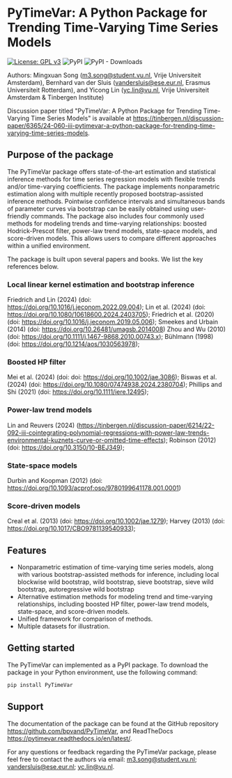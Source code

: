 # PyTimeVar: A Python Package for Trending Time-Varying Time Series Models
<!-- badges: start -->
[![License: GPL v3](https://img.shields.io/badge/License-GPLv3-blue.svg)](https://www.gnu.org/licenses/gpl-3.0)
![PyPI](https://img.shields.io/pypi/v/PyTimeVar?label=pypi%20package)
![PyPI - Downloads](https://img.shields.io/pypi/dm/PyTimeVar)
<!-- badges: end -->

Authors: Mingxuan Song (m3.song@student.vu.nl, Vrije Universiteit Amsterdam), Bernhard van der Sluis (vandersluis@ese.eur.nl, Erasmus Universiteit Rotterdam), and Yicong Lin (yc.lin@vu.nl, Vrije Universiteit Amsterdam & Tinbergen Institute)

Discussion paper titled "PyTimeVar: A Python Package for Trending Time-Varying Time Series Models" is available at https://tinbergen.nl/discussion-paper/6365/24-060-iii-pytimevar-a-python-package-for-trending-time-varying-time-series-models.  

## Purpose of the package

The PyTimeVar package offers state-of-the-art estimation and statistical inference methods for time series regression models with flexible trends and/or time-varying coefficients. The package implements nonparametric estimation along with multiple recently proposed bootstrap-assisted inference methods. Pointwise confidence intervals and simultaneous bands of parameter curves via bootstrap can be easily obtained using user-friendly commands. The package also includes four commonly used methods for modeling trends and time-varying relationships: boosted Hodrick-Prescot filter, power-law trend models, state-space models, and score-driven models. This allows users to compare different approaches within a unified environment.

The package is built upon several papers and books. We list the key references below.

### Local linear kernel estimation and bootstrap inference
Friedrich and Lin (2024) (doi: https://doi.org/10.1016/j.jeconom.2022.09.004);
Lin et al. (2024) (doi: https://doi.org/10.1080/10618600.2024.2403705);
Friedrich et al. (2020) (doi: https://doi.org/10.1016/j.jeconom.2019.05.006);
Smeekes and Urbain (2014) (doi: https://doi.org/10.26481/umagsb.2014008)
Zhou and Wu (2010) (doi: https://doi.org/10.1111/j.1467-9868.2010.00743.x);
Bühlmann (1998) (doi: https://doi.org/10.1214/aos/1030563978);


### Boosted HP filter
Mei et al. (2024) (doi: doi: https://doi.org/10.1002/jae.3086);
Biswas et al. (2024) (doi: https://doi.org/10.1080/07474938.2024.2380704);
Phillips and Shi (2021) (doi: https://doi.org/10.1111/iere.12495);


### Power-law trend models
Lin and Reuvers (2024) (https://tinbergen.nl/discussion-paper/6214/22-092-iii-cointegrating-polynomial-regressions-with-power-law-trends-environmental-kuznets-curve-or-omitted-time-effects);
Robinson (2012) (doi: https://doi.org/10.3150/10-BEJ349);


### State-space models
Durbin and Koopman (2012) (doi: https://doi.org/10.1093/acprof:oso/9780199641178.001.0001)

### Score-driven models
Creal et al. (2013) (doi: https://doi.org/10.1002/jae.1279);
Harvey (2013) (doi: https://doi.org/10.1017/CBO9781139540933);

## Features

- Nonparametric estimation of time-varying time series models, along with various bootstrap-assisted methods for inference, including local blockwise wild bootstrap, wild bootstrap, sieve bootstrap, sieve wild bootstrap, autoregressive wild bootstrap
- Alternative estimation methods for modeling trend and time-varying relationships, including boosted HP filter, power-law trend models, state-space, and score-driven models.
- Unified framework for comparison of methods.
- Multiple datasets for illustration.

## Getting started

The PyTimeVar can implemented as a PyPI package. To download the package in your Python environment, use the following command:
```python
pip install PyTimeVar
```

## Support
The documentation of the package can be found at the GitHub repository https://github.com/bpvand/PyTimeVar, and ReadTheDocs https://pytimevar.readthedocs.io/en/latest/.

For any questions or feedback regarding the PyTimeVar package, please feel free to contact the authors via email: 
m3.song@student.vu.nl; 
vandersluis@ese.eur.nl; 
yc.lin@vu.nl.
